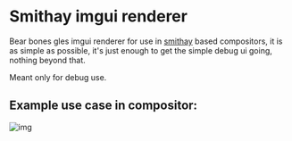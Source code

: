 # Smithay imgui renderer

Bear bones gles imgui renderer for use in [smithay](https://github.com/Smithay/smithay) based compositors, it is as simple as possible, it's just enough to get the simple debug ui going, nothing beyond that.

Meant only for debug use.

## Example use case in compositor:

![img](https://i.imgur.com/EWOlfIn.png)
